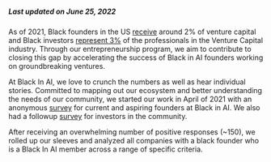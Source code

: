 ##### Last updated on June 25, 2022

As of 2021, Black founders in the US [receive](https://about.crunchbase.com/2020-diversity-spotlight-report/) around 2% of venture capital and Black investors [represent 3%](https://www.blckvc.com/) of the professionals in the Venture Capital industry. Through our entrepreneurship program, we aim to contribute to closing this gap by accelerating the success of Black in AI founders working on groundbreaking ventures. 

At Black In AI, we love to crunch the numbers as well as hear individual stories. Committed to mapping out our ecosystem and better understanding the needs of our community, we started our work in April of 2021 with an anonymous [survey](https://forms.gle/FP5UDayriEGaScPr6) for current and aspiring founders at Black in AI. We also had a followup [survey](https://docs.google.com/forms/d/1EG8Y-iY-LPbdZfRMiwgRhW9SiG60zIaNXCTFoZ_JSr0/edit) for investors in the community.

After receiving an overwhelming number of positive responses (~150), we rolled up our sleeves and analyzed all companies with a black founder who is a Black In AI member across a range of specific criteria.
